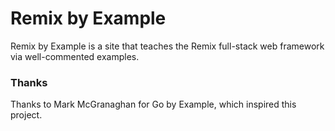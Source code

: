 # Remix by Example

Remix by Example is a site that teaches the Remix full-stack web framework via well-commented examples.

### Thanks

Thanks to Mark McGranaghan for Go by Example, which inspired this project.